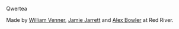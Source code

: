 Qwertea

Made by [William Venner](https://github.com/WilliamVenner), [Jamie Jarrett](https://github.com/JJ-1) and [Alex Bowler](https://github.com/sharplybond4) at Red River.
